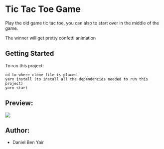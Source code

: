 # Tic Tac Toe Game

Play the old game tic tac toe, you can also to start over in the middle of the game.

The winner will get pretty confetti animation

## Getting Started

To run this project:

```
cd to where clone file is placed
yarn install (to install all the dependencies needed to run this project)
yarn start
```

## Preview:
![](https://media.giphy.com/media/DINkz12uEOF6a0Ge2O/giphy.gif)

## Author:

* Daniel Ben Yair
